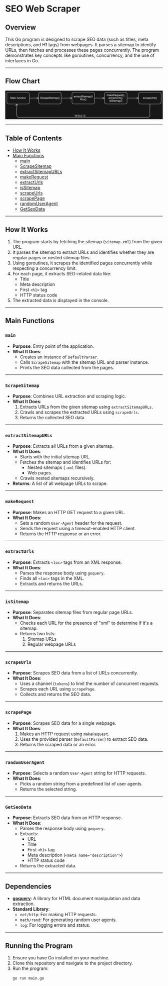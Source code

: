 # SEO Web Scraper

## Overview
This Go program is designed to scrape SEO data (such as titles, meta descriptions, and H1 tags) from webpages. It parses a sitemap to identify URLs, then fetches and processes these pages concurrently. The program demonstrates key concepts like goroutines, concurrency, and the use of interfaces in Go.

---

## Flow Chart

![alt text](diagram-export-11-29-2024-7_58_20-PM.png)

---

## Table of Contents
- [How It Works](#how-it-works)
- [Main Functions](#main-functions)
  - [main](#main)
  - [ScrapeSitemap](#scrapesitemap)
  - [extractSitemapURLs](#extractsitemapurls)
  - [makeRequest](#makerequest)
  - [extractUrls](#extracturls)
  - [isSitemap](#issitemap)
  - [scrapeUrls](#scrapeurls)
  - [scrapePage](#scrapepage)
  - [randomUserAgent](#randomuseragent)
  - [GetSeoData](#getseodata)

---

## How It Works
1. The program starts by fetching the sitemap (`sitemap.xml`) from the given URL.
2. It parses the sitemap to extract URLs and identifies whether they are regular pages or nested sitemap files.
3. Using goroutines, it scrapes the identified pages concurrently while respecting a concurrency limit.
4. For each page, it extracts SEO-related data like:
   - Title
   - Meta description
   - First `<h1>` tag
   - HTTP status code
5. The extracted data is displayed in the console.

---

## Main Functions

### `main`
- **Purpose**: Entry point of the application.
- **What It Does**:
  - Creates an instance of `DefaultParser`.
  - Calls `ScrapeSitemap` with the sitemap URL and parser instance.
  - Prints the SEO data collected from the pages.

---

### `ScrapeSitemap`
- **Purpose**: Combines URL extraction and scraping logic.
- **What It Does**:
  1. Extracts URLs from the given sitemap using `extractSitemapURLs`.
  2. Crawls and scrapes the extracted URLs using `scrapeUrls`.
  3. Returns the collected SEO data.

---

### `extractSitemapURLs`
- **Purpose**: Extracts all URLs from a given sitemap.
- **What It Does**:
  - Starts with the initial sitemap URL.
  - Fetches the sitemap and identifies URLs for:
    - Nested sitemaps (`.xml` files).
    - Web pages.
  - Crawls nested sitemaps recursively.
- **Returns**: A list of all webpage URLs to scrape.

---

### `makeRequest`
- **Purpose**: Makes an HTTP GET request to a given URL.
- **What It Does**:
  - Sets a random `User-Agent` header for the request.
  - Sends the request using a timeout-enabled HTTP client.
  - Returns the HTTP response or an error.

---

### `extractUrls`
- **Purpose**: Extracts `<loc>` tags from an XML response.
- **What It Does**:
  - Parses the response body using `goquery`.
  - Finds all `<loc>` tags in the XML.
  - Extracts and returns the URLs.

---

### `isSitemap`
- **Purpose**: Separates sitemap files from regular page URLs.
- **What It Does**:
  - Checks each URL for the presence of "xml" to determine if it's a sitemap.
  - Returns two lists:
    1. Sitemap URLs
    2. Regular webpage URLs

---

### `scrapeUrls`
- **Purpose**: Scrapes SEO data from a list of URLs concurrently.
- **What It Does**:
  - Uses a channel (`tokens`) to limit the number of concurrent requests.
  - Scrapes each URL using `scrapePage`.
  - Collects and returns the SEO data.

---

### `scrapePage`
- **Purpose**: Scrapes SEO data for a single webpage.
- **What It Does**:
  1. Makes an HTTP request using `makeRequest`.
  2. Uses the provided parser (`DefaultParser`) to extract SEO data.
  3. Returns the scraped data or an error.

---

### `randomUserAgent`
- **Purpose**: Selects a random `User-Agent` string for HTTP requests.
- **What It Does**:
  - Picks a random string from a predefined list of user agents.
  - Returns the selected string.

---

### `GetSeoData`
- **Purpose**: Extracts SEO data from an HTTP response.
- **What It Does**:
  - Parses the response body using `goquery`.
  - Extracts:
    - URL
    - Title
    - First `<h1>` tag
    - Meta description (`<meta name="description">`)
    - HTTP status code
  - Returns the extracted data.

---

## Dependencies
- **[goquery](https://github.com/PuerkitoBio/goquery)**: A library for HTML document manipulation and data extraction.
- **Standard Library**:
  - `net/http`: For making HTTP requests.
  - `math/rand`: For generating random user agents.
  - `log`: For logging errors and status.

---

## Running the Program
1. Ensure you have Go installed on your machine.
2. Clone this repository and navigate to the project directory.
3. Run the program:
   ```bash
   go run main.go
